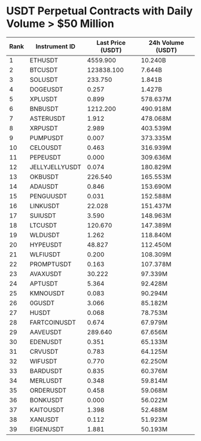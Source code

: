 # USDT Perpetual Contracts with Daily Volume > $50 Million

| Rank | Instrument ID | Last Price (USDT) | 24h Volume (USDT) |
|------|---------------|-------------------|-------------------|
| 1 | ETHUSDT | 4559.900 | 10.240B |
| 2 | BTCUSDT | 123838.100 | 7.644B |
| 3 | SOLUSDT | 233.750 | 1.841B |
| 4 | DOGEUSDT | 0.257 | 1.427B |
| 5 | XPLUSDT | 0.899 | 578.637M |
| 6 | BNBUSDT | 1212.200 | 490.918M |
| 7 | ASTERUSDT | 1.912 | 478.068M |
| 8 | XRPUSDT | 2.989 | 403.539M |
| 9 | PUMPUSDT | 0.007 | 373.335M |
| 10 | CELOUSDT | 0.463 | 316.939M |
| 11 | PEPEUSDT | 0.000 | 309.636M |
| 12 | JELLYJELLYUSDT | 0.074 | 180.829M |
| 13 | OKBUSDT | 226.540 | 165.553M |
| 14 | ADAUSDT | 0.846 | 153.690M |
| 15 | PENGUUSDT | 0.031 | 152.588M |
| 16 | LINKUSDT | 22.028 | 151.437M |
| 17 | SUIUSDT | 3.590 | 148.963M |
| 18 | LTCUSDT | 120.670 | 147.389M |
| 19 | WLDUSDT | 1.262 | 118.840M |
| 20 | HYPEUSDT | 48.827 | 112.450M |
| 21 | WLFIUSDT | 0.200 | 108.309M |
| 22 | PROMPTUSDT | 0.163 | 107.378M |
| 23 | AVAXUSDT | 30.222 | 97.339M |
| 24 | APTUSDT | 5.364 | 92.428M |
| 25 | KMNOUSDT | 0.083 | 90.294M |
| 26 | 0GUSDT | 3.066 | 85.182M |
| 27 | HUSDT | 0.068 | 78.753M |
| 28 | FARTCOINUSDT | 0.674 | 67.979M |
| 29 | AAVEUSDT | 289.640 | 67.656M |
| 30 | EDENUSDT | 0.351 | 65.133M |
| 31 | CRVUSDT | 0.783 | 64.125M |
| 32 | WIFUSDT | 0.770 | 62.250M |
| 33 | BARDUSDT | 0.835 | 60.376M |
| 34 | MERLUSDT | 0.348 | 59.814M |
| 35 | ORDERUSDT | 0.458 | 59.068M |
| 36 | BONKUSDT | 0.000 | 56.022M |
| 37 | KAITOUSDT | 1.398 | 52.488M |
| 38 | XANUSDT | 0.112 | 51.923M |
| 39 | EIGENUSDT | 1.881 | 50.193M |
